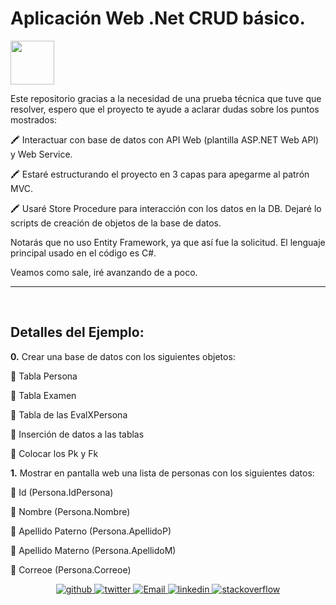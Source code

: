 # Aplicación Web .Net CRUD básico.

<img align="center" src="http://drive.google.com/uc?export=view&id=1b0McyQzF-lHoIryfvafcNxoTK-LJL50l" height="70px">

Este repositorio gracias a la necesidad de una prueba técnica que tuve que resolver, espero que el proyecto te ayude a aclarar dudas sobre los puntos mostrados:

🖍️ Interactuar con base de datos con API Web (plantilla ASP.NET Web API) y Web Service.

🖍️ Estaré estructurando el proyecto en 3 capas para apegarme al patrón MVC.

🖍️ Usaré Store Procedure para interacción con los datos en la DB. Dejaré lo scripts de creación de objetos de la base de datos.

Notarás que no uso Entity Framework, ya que así fue la solicitud. El lenguaje principal usado en el código es C#.

Veamos como sale, iré avanzando de a poco.

<hr />

<br />

## Detalles del Ejemplo:

<b>0.</b> Crear una base de datos con los siguientes objetos:
<p>  📌 Tabla Persona</p>
<p>  📌 Tabla Examen </p>
<p>  📌 Tabla de las EvalXPersona</p>
<p>  📌 Inserción de datos a las tablas</p>
<p>  📌 Colocar los Pk y Fk</p>

<b>1.</b> Mostrar en pantalla web una lista de personas con los siguientes datos:
<p>  📌 Id (Persona.IdPersona)</p>
<p>  📌 Nombre (Persona.Nombre)</p>
<p>  📌 Apellido Paterno (Persona.ApellidoP)</p>
<p>  📌 Apellido Materno (Persona.ApellidoM)</p>
<p>  📌 Correoe (Persona.Correoe)</p>




<div align="center">
<a href="https://github.com/memorodz" target="_blank">
<img src="https://img.shields.io/badge/github-%2324292e.svg?&style=for-the-badge&logo=github&logoColor=white" alt="github" style="margin-bottom: 5px;" />
</a>
<a href="https://twitter.com/memosrdz" target="_blank">
<img src="https://img.shields.io/badge/twitter-%2300acee.svg?&style=for-the-badge&logo=twitter&logoColor=white" alt="twitter" style="margin-bottom: 5px;" />
</a>
<a href="mailto:gmo.rodriguez@gmail.com" target="_blank">
<img src="http://drive.google.com/uc?export=view&id=1AXnSOxIctvBK9LesZcBWBWHyCvMCuaJy" alt=Email style="margin-bottom: 5px;" />
</a>    
<a href="https://linkedin.com/in/guillermo-rodríguez-74b10039" target="_blank">
<img src=https://img.shields.io/badge/linkedin-%231E77B5.svg?&style=for-the-badge&logo=linkedin&logoColor=white alt="linkedin" style="margin-bottom: 5px;" />
</a>
<a href="https://stackoverflow.com/users/109441" target="_blank">
<img src="https://img.shields.io/badge/stackoverflow-%23F28032.svg?&style=for-the-badge&logo=stackoverflow&logoColor=white" alt="stackoverflow" style="margin-bottom: 5px;" />
</a>  

</div> 
